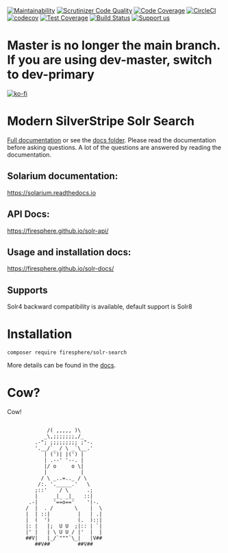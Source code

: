 [![Maintainability](https://api.codeclimate.com/v1/badges/55c8967ef25e37182e3d/maintainability)](https://codeclimate.com/github/Firesphere/silverstripe-solr-search/maintainability)
[![Scrutinizer Code Quality](https://scrutinizer-ci.com/g/Firesphere/silverstripe-solr-search/badges/quality-score.png?b=master)](https://scrutinizer-ci.com/g/Firesphere/silverstripe-solr-search/?branch=master)
[![Code Coverage](https://scrutinizer-ci.com/g/Firesphere/silverstripe-solr-search/badges/coverage.png?b=master)](https://scrutinizer-ci.com/g/Firesphere/silverstripe-solr-search/?branch=master)
[![CircleCI](https://circleci.com/gh/Firesphere/silverstripe-solr-search/tree/master.svg?style=svg)](https://circleci.com/gh/Firesphere/silverstripe-solr-search/tree/master)
[![codecov](https://codecov.io/gh/Firesphere/silverstripe-solr-search/branch/master/graph/badge.svg)](https://codecov.io/gh/Firesphere/silverstripe-solr-search)
[![Test Coverage](https://api.codeclimate.com/v1/badges/55c8967ef25e37182e3d/test_coverage)](https://codeclimate.com/github/Firesphere/silverstripe-solr-search/test_coverage)
[![Build Status](https://scrutinizer-ci.com/g/Firesphere/silverstripe-solr-search/badges/build.png?b=master)](https://scrutinizer-ci.com/g/Firesphere/silverstripe-solr-search/build-status/master)
[![Support us](https://enjoy.gitstore.app/repositories/badge-Firesphere/silverstripe-solr-search.svg)](https://enjoy.gitstore.app/repositories/Firesphere/silverstripe-solr-search)


# Master is no longer the main branch. If you are using dev-master, switch to dev-primary

[![ko-fi](https://www.ko-fi.com/img/githubbutton_sm.svg)](https://ko-fi.com/B0B11GKLY) 

# Modern SilverStripe Solr Search

[Full documentation](https://firesphere.github.io/solr-docs/) or see the [docs folder](docs/index.md). Please read the documentation before asking questions.
A lot of the questions are answered by reading the documentation.

## Solarium documentation:

https://solarium.readthedocs.io

## API Docs:

https://firesphere.github.io/solr-api/

## Usage and installation docs:

https://firesphere.github.io/solr-docs/

## Supports

Solr4 backward compatibility is available, default support is
Solr8

# Installation

`composer require firesphere/solr-search`

More details can be found in the [docs](https://firesphere.github.io/solr-docs/01-Installation.html).

# Cow?

Cow!

```

             /( ,,,,, )\
            _\,;;;;;;;,/_
         .-"; ;;;;;;;;; ;"-.
         '.__/`_ / \ _`\__.'
            | (')| |(') |
            | .--' '--. |
            |/ o     o \|
            |           |
           / \ _..=.._ / \
          /:. '._____.'   \
         ;::'    / \      .;
         |     _|_ _|_   ::|
       .-|     '==o=='    '|-.
      /  |  . /       \    |  \
      |  | ::|         |   | .|
      |  (  ')         (.  )::|
      |: |   |;  U U  ;|:: | `|
      |' |   | \ U U / |'  |  |
      ##V|   |_/`"""`\_|   |V##
         ##V##         ##V##
```

